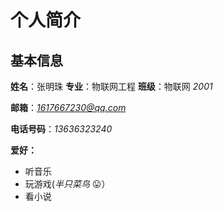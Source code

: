 # 个人简介

## 基本信息

**姓名**：张明珠  **专业**：物联网工程  **班级**：物联网 *2001*

**邮箱**：*1617667230@qq.com*

**电话号码**：*13636323240*

**爱好：**

* 听音乐
* 玩游戏(*半只菜鸟* :stuck_out_tongue:）
* 看小说
